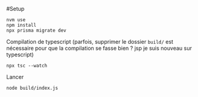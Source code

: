#Setup

```
nvm use
npm install
npx prisma migrate dev
```

Compilation de typescript 
(parfois, supprimer le dossier `build/` est nécessaire pour que la compilation se fasse bien ? jsp je suis nouveau sur typescript)
```
npx tsc --watch
```

Lancer
```
node build/index.js
```
